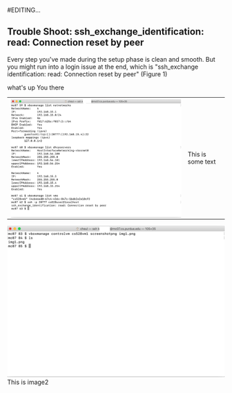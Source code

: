#EDITING...
## Trouble Shoot: ssh_exchange_identification: read: Connection reset by peer

Every step you've made during the setup phase is clean and smooth. But you might run into a login issue at the end, which is "ssh_exchange identification: read: Connection reset by peer" (Figure 1)

  <table>
    <div>
    <tr>
      <td> <img align = "left" width = "700" src = "images/1.png"/> </td>
      <td>This is some text</td>
      what's up
    </tr>
    You there
      </div>
  </table>


<div id = "img2">
  <img src = "images/2.png" />
  This is image2
</div>
